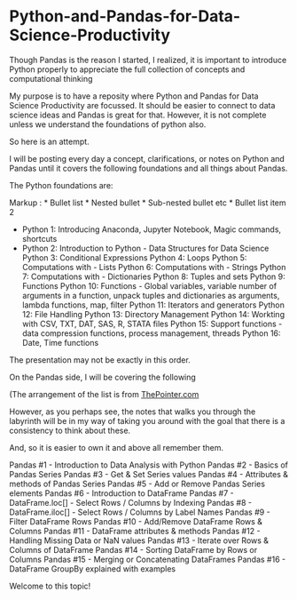 # Python-and-Pandas-for-Data-Science-Productivity
Though Pandas is the reason I started, I realized, it is important to introduce Python properly to appreciate the full collection of concepts and computational thinking

My purpose is to have a reposity where Python and Pandas for Data Science Productivity are focussed.  It should be easier to connect to data science ideas and Pandas is great for that.
However, it is not complete unless we understand the foundations of python also. 

So here is an attempt. 

I will be posting every day a concept, clarifications, or notes on Python and Pandas until it covers the following foundations and all things about Pandas.

The Python foundations are: 

 Markup : * Bullet list
              * Nested bullet
                  * Sub-nested bullet etc
          * Bullet list item 2

* Python 1: Introducing Anaconda, Jupyter Notebook, Magic commands, shortcuts
* Python 2: Introduction to Python - Data Structures for Data Science
Python 3: Conditional Expressions
Python 4: Loops
Python 5: Computations with - Lists
Python 6: Computations with - Strings
Python 7: Computations with - Dictionaries
Python 8: Tuples and sets
Python 9: Functions
Python 10: Functions - Global variables, variable number of arguments in a function, unpack tuples and dictionaries as arguments, lambda functions, map, filter
Python 11: Iterators and generators
Python 12: File Handling
Python 13: Directory Management
Python 14: Workting with CSV, TXT, DAT, SAS, R, STATA files
Python 15: Support functions - data compression functions, process management, threads
Python 16: Date, Time functions 

The presentation may not be exactly in this order. 

On the Pandas side, I will be covering the following

(The arrangement of the list is from [ThePointer.com](https://thispointer.com/pandas-skip-rows-while-reading-csv-file-to-a-dataframe-using-read_csv-in-python/)

However, as you perhaps see, the notes that walks you through the labyrinth will be in my way of taking you around with the goal that there is a consistency to think about these.

And, so it is easier to own it and above all remember them. 

Pandas #1 - Introduction to Data Analysis with Python
Pandas #2 - Basics of Pandas Series
Pandas #3 - Get & Set Series values
Pandas #4 - Attributes & methods of Pandas Series
Pandas #5 - Add or Remove Pandas Series elements
Pandas #6 - Introduction to DataFrame
Pandas #7 - DataFrame.loc[] - Select Rows / Columns by Indexing
Pandas #8 - DataFrame.iloc[] - Select Rows / Columns by Label Names
Pandas #9 - Filter DataFrame Rows
Pandas #10 - Add/Remove DataFrame Rows & Columns
Pandas #11 - DataFrame attributes & methods
Pandas #12 - Handling Missing Data or NaN values
Pandas #13 - Iterate over Rows & Columns of DataFrame
Pandas #14 - Sorting DataFrame by Rows or Columns
Pandas #15 - Merging or Concatenating DataFrames
Pandas #16 - DataFrame GroupBy explained with examples

Welcome to this topic!

 
